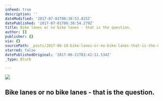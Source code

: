 ```yaml
---
inFeed: true
description: ''
dateModified: '2017-07-01T00:38:53.815Z'
datePublished: '2017-07-01T00:38:54.279Z'
title: Bike lanes or no bike lanes - that is the question.
author: []
publisher: {}
via: {}
sourcePath: _posts/2017-06-19-bike-lanes-or-no-bike-lanes-that-is-the-question.md
starred: false
datePublishedOriginal: '2017-06-21T03:42:11.534Z'
_type: Blurb

---
```

![](https://the-grid-user-content.s3-us-west-2.amazonaws.com/fd92274f-2afa-413f-b780-296e78f11e18.jpg)

## Bike lanes or no bike lanes - that is the question.